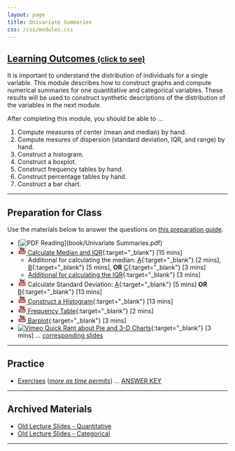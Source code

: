 ```yaml
---
layout: page
title: Univariate Summaries
css: /css/modules.css
---
```


<div class="panel-group-ILOs">
  <div class="panel panel-default">
    <div class="panel-heading">
      <h2 class="panel-title">
        <a data-toggle="collapse" href="#ILOs">Learning Outcomes <small>(click to see)</small></a>
      </h2>
    </div>
    <div id="ILOs" class="panel-collapse collapse">
      <div class="panel-body">
It is important to understand the distribution of individuals for a single variable. This module describes how to construct graphs and compute numerical summaries for one quantitative and categorical variables. These results will be used to construct synthetic descriptions of the distribution of the variables in the next module.

<p>After completing this module, you should be able to ...</p>

<ol>
  <li>Compute measures of center (mean and median) by hand.</li>
  <li>Compute mesures of dispersion (standard deviation, IQR, and range) by hand.</li>
  <li>Construct a histogram.</li>
  <li>Construct a boxplot.</li>
  <li>Construct frequency tables by hand.</li>
  <li>Construct percentage tables by hand.</li>
  <li>Construct a bar chart.</li>
</ol>
      </div>
    </div>
  </div>
</div>

----

## Preparation for Class

Use the materials below to answer the questions on [this preparation guide](Prep/UnivSum).

* [![PDF](../img/pdf.png) Reading](book/Univariate Summaries.pdf)
* [![YouTube](../img/youtube.png) Calculate Median and IQR](https://www.youtube.com/watch?v=F3WcEAW-M80){:target="_blank"} [15 mins]
    * Additional for calculating the median: [A](https://www.youtube.com/watch?v=0SYsi38XucI){:target="_blank"} [2 mins], [B](https://www.youtube.com/watch?v=hTYTaOaQUcw){:target="_blank"} [5 mins], **OR** [C](https://www.youtube.com/watch?v=9a8M_KfclBE){:target="_blank"} [3 mins]
    * [Additional for calculating the IQR](https://www.youtube.com/watch?v=R6VDj7pEG30){:target="_blank"} [3 mins] 
* ![YouTube](../img/youtube.png) Calculate Standard Deviation: [A](https://www.youtube.com/watch?v=qqOyy_NjflU){:target="_blank"} [5 mins] **OR** [B](https://www.youtube.com/watch?v=atS4wX8I9H0){:target="_blank"} [13 mins]
* [![YouTube Link](../img/youtube.png) Construct a Histogram](https://www.youtube.com/watch?v=sC7gjg9g3JU){:target="_blank"} [13 mins]
* [![YouTube](../img/youtube.png) Frequency Table](https://www.youtube.com/watch?v=LVnzV1ZXdiY){:target="_blank"} [2 mins]
* [![YouTube](../img/youtube.png) Barplot](https://www.youtube.com/watch?v=PM39_HA1qSc){:target="_blank"} [3 mins]
* [![Vimeo](../img/dhovid.png) Quick Rant about Pie and 3-D Charts](https://vimeo.com/user45324800/ueda-badplotrant){:target="_blank"} [3 mins] ...  [corresponding slides](PPT/UEDACat_PPT2.pptx)

----

## Practice

* [Exercises](CE/UnivSum_CE1) ([*more as time permits*](CE/UnivSum_CE2)) ... [ANSWER KEY](CE/KEY_UnivSum_CE)

----

## Archived Materials

* [Old Lecture Slides - Quantitative](PPT/UEDAQuant_PPT_old.pptx)
* [Old Lecture Slides - Categorical](PPT/UEDACat_PPT_old.pptx)

----
